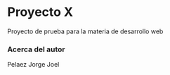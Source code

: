#  Proyecto X

Proyecto de prueba para la materia de desarrollo web

### Acerca del autor

Pelaez Jorge Joel
